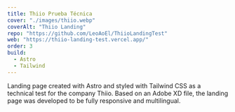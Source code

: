 ```yaml
---
title: Thiio Prueba Técnica
cover: "./images/thiio.webp"
coverAlt: "Thiio Landing"
repo: "https://github.com/LeoAoEl/ThiioLandingTest"
web: "https://thiio-landing-test.vercel.app/"
order: 3
build:
  - Astro
  - Tailwind
---
```


Landing page created with Astro and styled with Tailwind CSS as a technical test for the company Thiio. Based on an Adobe XD file, the landing page was developed to be fully responsive and multilingual.
